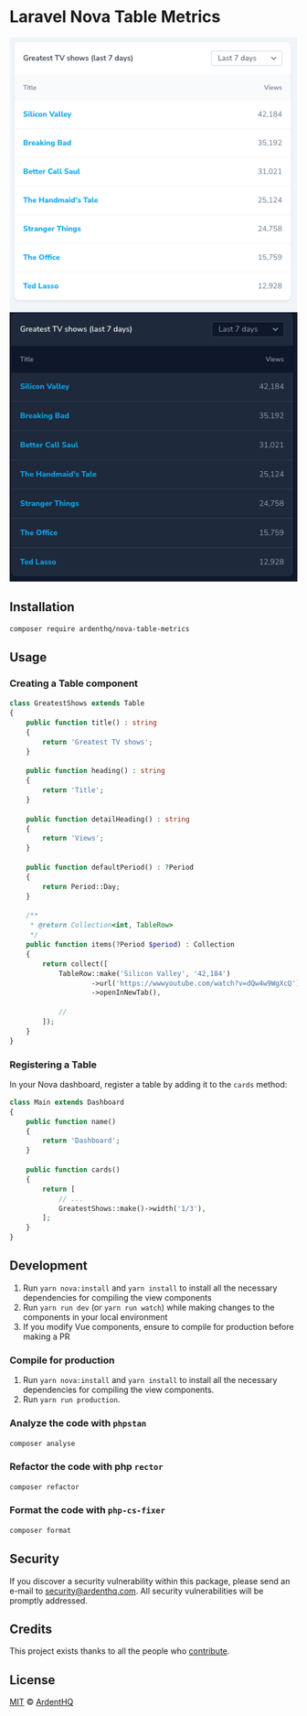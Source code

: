# Laravel Nova Table Metrics

<p align="center">
    <img src="./example.png" />
    <img src="./example-dark.png" />
</p>

## Installation

```console
composer require ardenthq/nova-table-metrics
```

## Usage

### Creating a Table component

```php
class GreatestShows extends Table
{
    public function title() : string
    {
        return 'Greatest TV shows';
    }

    public function heading() : string
    {
        return 'Title';
    }

    public function detailHeading() : string
    {
        return 'Views';
    }

    public function defaultPeriod() : ?Period
    {
        return Period::Day;
    }

    /**
     * @return Collection<int, TableRow>
     */
    public function items(?Period $period) : Collection
    {
        return collect([
            TableRow::make('Silicon Valley', '42,184')
                    ->url('https://wwwyoutube.com/watch?v=dQw4w9WgXcQ')
                    ->openInNewTab(),

            //
        ]);
    }
}
```

### Registering a Table

In your Nova dashboard, register a table by adding it to the `cards` method:

```php
class Main extends Dashboard
{
    public function name()
    {
        return 'Dashboard';
    }

    public function cards()
    {
        return [
            // ...
            GreatestShows::make()->width('1/3'),
        ];
    }
}

```

## Development

1. Run `yarn nova:install` and `yarn install` to install all the necessary dependencies for compiling the view components
2. Run `yarn run dev` (or `yarn run watch`) while making changes to the components in your local environment
3. If you modify Vue components, ensure to compile for production before making a PR

### Compile for production

1. Run `yarn nova:install` and `yarn install` to install all the necessary dependencies for compiling the view components.
2. Run `yarn run production`.

### Analyze the code with `phpstan`

```bash
composer analyse
```

### Refactor the code with php `rector`

```bash
composer refactor
```

### Format the code with `php-cs-fixer`

```bash
composer format
```

## Security

If you discover a security vulnerability within this package, please send an e-mail to security@ardenthq.com. All security vulnerabilities will be promptly addressed.

## Credits

This project exists thanks to all the people who [contribute](../../contributors).

## License

[MIT](LICENSE) © [ArdentHQ](https://ardenthq.com)
